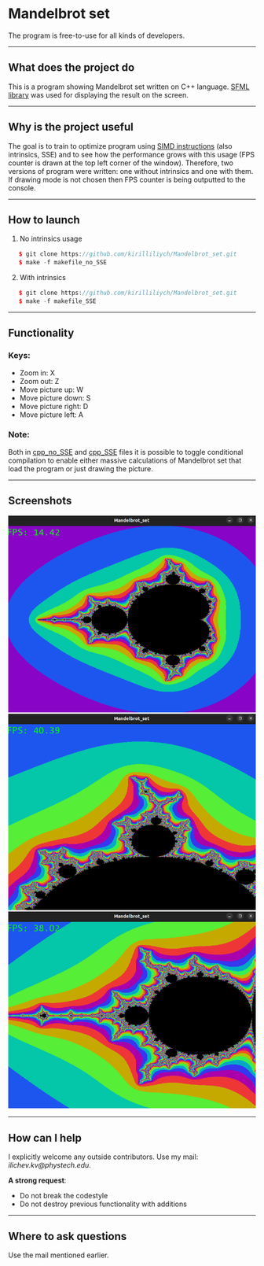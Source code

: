 # Mandelbrot set
The program is free-to-use for all kinds of developers.

***
## What does the project do
This is a program showing Mandelbrot set written on C++ language. [SFML library](https://www.sfml-dev.org/) was used for
displaying the result on the screen.

***
## Why is the project useful
The goal is to train to optimize program using [SIMD instructions](https://en.wikipedia.org/wiki/Single_instruction,_multiple_data) (also intrinsics, SSE)
and to see how the performance grows with this usage (FPS counter is drawn at the top left corner of the window). Therefore, two versions of program were written:
one without intrinsics and one with them. If drawing mode is not chosen then FPS counter is being outputted to the console.

***
## How to launch
1. No intrinsics usage
```c++
   $ git clone https://github.com/kirilliliych/Mandelbrot_set.git
   $ make -f makefile_no_SSE
```
2. With intrinsics
```c++
   $ git clone https://github.com/kirilliliych/Mandelbrot_set.git
   $ make -f makefile_SSE
```

***
## Functionality
### Keys:
- Zoom in:  X
- Zoom out: Z
- Move picture up:    W
- Move picture down:  S
- Move picture right: D
- Move picture left:  A

### Note:
Both in [cpp_no_SSE](Mandelbrot_set_no_SSE.cpp) and [cpp_SSE](Mandelbrot_set.cpp) files it is possible to toggle conditional compilation to enable either
massive calculations of Mandelbrot set that load the program or just drawing the picture.

***
## Screenshots
![pic1](readme_pictures/pic1.png)
![pic2](readme_pictures/pic2.png)
![pic3](readme_pictures/pic3.png)

***
## How can I help
I explicitly welcome any outside contributors. Use my mail: _ilichev.kv@phystech.edu_.

__A strong request__:
- Do not break the codestyle
- Do not destroy previous functionality with additions

***
## Where to ask questions
Use the mail mentioned earlier.

